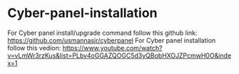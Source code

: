# Cyber-panel-installation

  For Cyber  panel install/upgrade command follow this github link: https://github.com/usmannasir/cyberpanel
  For Cyber panel installation follow this vedion: https://www.youtube.com/watch?v=vLmWr3rzKus&list=PLbv4oGGAZQOGC5d3yQBobHXOJZPcmwH0O&index=1
